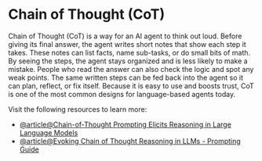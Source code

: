 # Chain of Thought (CoT)

Chain of Thought (CoT) is a way for an AI agent to think out loud. Before giving its final answer, the agent writes short notes that show each step it takes. These notes can list facts, name sub-tasks, or do small bits of math. By seeing the steps, the agent stays organized and is less likely to make a mistake. People who read the answer can also check the logic and spot any weak points. The same written steps can be fed back into the agent so it can plan, reflect, or fix itself. Because it is easy to use and boosts trust, CoT is one of the most common designs for language-based agents today.

Visit the following resources to learn more:

- [@article@Chain-of-Thought Prompting Elicits Reasoning in Large Language Models](https://arxiv.org/abs/2201.11903)
- [@article@Evoking Chain of Thought Reasoning in LLMs - Prompting Guide](https://www.promptingguide.ai/techniques/cot)
